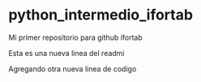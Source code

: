 # python_intermedio_ifortab
Mi primer repositorio para github ifortab

Esta es una nueva linea del readmi

Agregando otra nueva linea de codigo